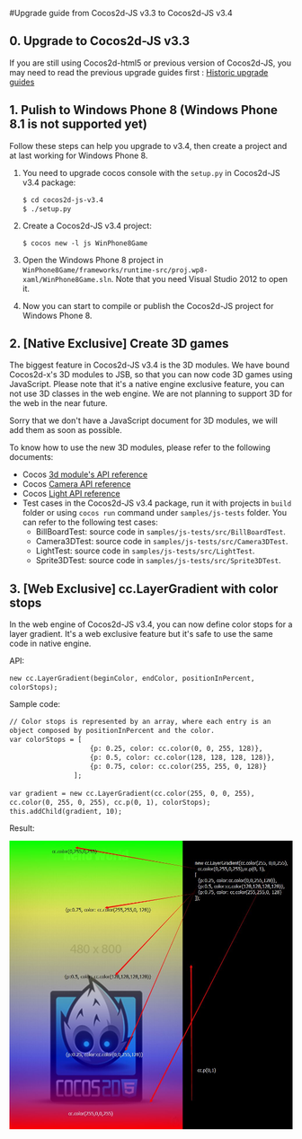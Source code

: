 #Upgrade guide from Cocos2d-JS v3.3 to Cocos2d-JS v3.4

## 0. Upgrade to Cocos2d-JS v3.3

If you are still using Cocos2d-html5 or previous version of Cocos2d-JS, you may need to read the previous upgrade guides first : [Historic upgrade guides](../../en.md)

## 1. Pulish to Windows Phone 8 (Windows Phone 8.1 is not supported yet)

Follow these steps can help you upgrade to v3.4, then create a project and at last working for Windows Phone 8.

1. You need to upgrade cocos console with the `setup.py` in Cocos2d-JS v3.4 package:

    ```
    $ cd cocos2d-js-v3.4
    $ ./setup.py
    ```
    
2. Create a Cocos2d-JS v3.4 project:

    ```
    $ cocos new -l js WinPhone8Game
    ```
    
3. Open the Windows Phone 8 project in `WinPhone8Game/frameworks/runtime-src/proj.wp8-xaml/WinPhone8Game.sln`. Note that you need Visual Studio 2012 to open it.

4. Now you can start to compile or publish the Cocos2d-JS project for Windows Phone 8.

## 2. [Native Exclusive] Create 3D games

The biggest feature in Cocos2d-JS v3.4 is the 3D modules. We have bound Cocos2d-x's 3D modules to JSB, so that you can now code 3D games using JavaScript. Please note that it's a native engine exclusive feature, you can not use 3D classes in the web engine. We are not planning to support 3D for the web in the near future.

Sorry that we don't have a JavaScript document for 3D modules, we will add them as soon as possible.

To know how to use the new 3D modules, please refer to the following documents:

- Cocos [3d module's API reference](http://www.cocos2d-x.org/reference/native-cpp/V3.4/dir_0cec398151724e9e1c180a4e8f99801b.html)
- Cocos [Camera API reference](http://www.cocos2d-x.org/reference/native-cpp/V3.4/d6/d2b/classcocos2d_1_1_camera.html)
- Cocos [Light API reference](http://www.cocos2d-x.org/reference/native-cpp/V3.4/d2/d85/classcocos2d_1_1_base_light.html)
- Test cases in the Cocos2d-JS v3.4 package, run it with projects in `build` folder or using `cocos run` command under `samples/js-tests` folder. You can refer to the following test cases:
    - BillBoardTest: source code in `samples/js-tests/src/BillBoardTest`.
    - Camera3DTest: source code in `samples/js-tests/src/Camera3DTest`.
    - LightTest: source code in `samples/js-tests/src/LightTest`.
    - Sprite3DTest: source code in `samples/js-tests/src/Sprite3DTest`.
    
## 3. [Web Exclusive] cc.LayerGradient with color stops

In the web engine of Cocos2d-JS v3.4, you can now define color stops for a layer gradient. It's a web exclusive feature but it's safe to use the same code in native engine.

API:

```
new cc.LayerGradient(beginColor, endColor, positionInPercent, colorStops);
```

Sample code:

```
// Color stops is represented by an array, where each entry is an object composed by positionInPercent and the color.
var colorStops = [
                    {p: 0.25, color: cc.color(0, 0, 255, 128)},
                    {p: 0.5, color: cc.color(128, 128, 128, 128)},
                    {p: 0.75, color: cc.color(255, 255, 0, 128)}
                ];

var gradient = new cc.LayerGradient(cc.color(255, 0, 0, 255), cc.color(0, 255, 0, 255), cc.p(0, 1), colorStops);
this.addChild(gradient, 10);
```

Result:

![](gradient-color-stop.jpg)
